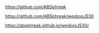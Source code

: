 https://github.com/ABSphreak

https://github.com/ABSphreak/wesbosJS30

https://absphreak.github.io/wesbosJS30/

